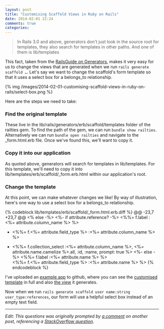 ```yaml
---
layout: post
title: "Customising Scaffold Views in Ruby on Rails"
date: 2014-02-01 22:24
comments: true
categories: 
---
```


> In Rails 3.0 and above, generators don't just look in the source root for templates,
> they also search for templates in other paths. And one of them is lib/templates

This fact, taken from the [RailsGuide on Generators][guide], makes it very easy for us to change the views that are generated when we run `rails generate scaffold …`. Let's say we want to change the scaffold's form template so that it uses a select box for a belongs_to relationship.

{% img /images/2014-02-01-customising-scaffold-views-in-ruby-on-rails/select-box.png %}

Here are the steps we need to take:

### Find the original template

These live in the lib/rails/generators/erb/scaffold/templates folder of the railties gem. To find the path of the gem, we can run `bundle show railties`. Alternatively we can run `bundle open railties` and navigate to the _form.html.erb file. Once we've found this, we'll want to copy it.

### Copy it into our application

As quoted above, generators will search for templates in lib/templates. For this template, we'll need to copy it into lib/templates/erb/scaffold/_form.erb.html within our application's root.

### Change the template

At this point, we can make whatever changes we like! By way of illustration, here's one way to use a select box for a belongs_to relationship.

{% codeblock lib/templates/erb/scaffold/_form.html.erb.diff %}
@@ -23,7 +23,7 @@
 <% else -%>
   <%- if attribute.reference? -%>
     <%%= f.label :<%= attribute.column_name %> %><br>
-    <%%= f.<%= attribute.field_type %> :<%= attribute.column_name %> %>
+    <%%= f.collection_select :<%= attribute.column_name %>, <%= attribute.name.camelize %>.all, :id, :name, prompt: true  %>
   <%- else -%>
     <%%= f.label :<%= attribute.name %> %><br>
     <%%= f.<%= attribute.field_type %> :<%= attribute.name %> %>
{% endcodeblock %}

I've uploaded an [example app][repo] to github, where you can see the [customised template][template] in full and also [the view][view] it generates.

Now when we run `rails generate scaffold user name:string user_type:references`, our form will use a helpful select box instead of an empty text field.

---

_Edit: This questions was originally prompted by [a comment][comment] on another post, referencing a [StackOverflow question][soq]._


[guide]: http://guides.rubyonrails.org/generators.html#customizing-your-workflow-by-changing-generators-templates
[view]: https://github.com/danielfone/rails4-custom-scaffold-test/blob/master/app/views/smart_users/_form.html.erb
[template]: https://github.com/danielfone/rails4-custom-scaffold-test/blob/master/lib/templates/erb/scaffold/_form.html.erb
[repo]: https://github.com/danielfone/rails4-custom-scaffold-test
[comment]: http://daniel.fone.net.nz/blog/2013/10/19/prototyping-web-applications-in-rails-4/#comment-1225579568
[soq]: http://stackoverflow.com/questions/21486137/rails-scaffold-references-with-select-input-and-entity-label-with-generators/21496682